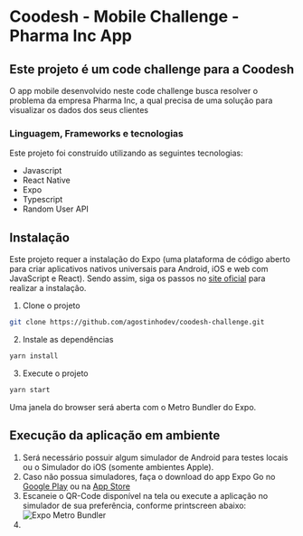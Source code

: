 # Coodesh - Mobile Challenge - Pharma Inc App

## Este projeto é um code challenge para a Coodesh

O app mobile desenvolvido neste code challenge busca resolver o problema da empresa Pharma Inc, a qual precisa de uma solução para visualizar os dados dos seus clientes

### Linguagem, Frameworks e tecnologias

Este projeto foi construído utilizando as seguintes tecnologias:

-   Javascript
-   React Native
-   Expo
-   Typescript
-   Random User API

## Instalação

Este projeto requer a instalação do Expo (uma plataforma de código aberto para criar aplicativos nativos universais para Android, iOS e web com JavaScript e React).
Sendo assim, siga os passos no [site oficial](https://docs.expo.dev/get-started/installation/#installing-expo-cli) para realizar a instalação.

1. Clone o projeto

```sh
git clone https://github.com/agostinhodev/coodesh-challenge.git
```

2. Instale as dependências

```sh
yarn install
```

3. Execute o projeto

```sh
yarn start
```

Uma janela do browser será aberta com o Metro Bundler do Expo.

## Execução da aplicação em ambiente

1. Será necessário possuir algum simulador de Android para testes locais ou o Simulador do iOS (somente ambientes Apple).
2. Caso não possua simuladores, faça o download do app Expo Go no [Google Play](https://play.google.com/store/apps/details?id=host.exp.exponent) ou na [App Store](https://apps.apple.com/br/app/expo-go/id982107779)
3. Escaneie o QR-Code disponível na tela ou execute a aplicação no simulador de sua preferência, conforme printscreen abaixo:
   ![Expo Metro Bundler](https://i.postimg.cc/XN9Gs3pH/Screen-Shot-2022-05-11-at-14-45-32.png)
4.

